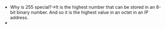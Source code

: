 - Why is 255 special?→It is the highest number that can be stored in an 8-bit binary number. And so it is the highest value in an octet in an IP address.
- 
